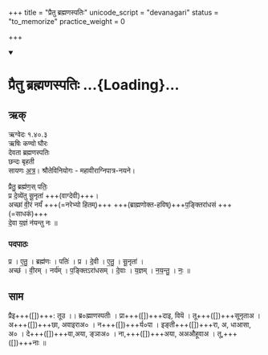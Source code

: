 +++
title = "प्रैतु ब्रह्मणस्पतिः"
unicode_script = "devanagari"
status = "to_memorize"
practice_weight = 0

+++
<div class="js_include" includetitle="true" newlevelforh1="1" unfilled url="/vedAH_sAma/paravastu-sAma/devaH/lokAntaram/praitu-brahmaNas-patiH/">
<details open><summary><h1>प्रैतु ब्रह्मणस्पतिः ...{Loading}...</h1></summary>

## ऋक्
ऋग्वेदः  १.४०.३  
ऋषिः  कण्वो घौरः  
देवता  ब्रह्मणस्पतिः  
छन्दः  बृहती  
सायणः [अत्र](http://rigveda.sanatana.in/describe/rikMandala/001.040.003)।
श्रौतेविनियोगः - महावीराग्निपात्र-नयने।

प्रैतु॒ ब्रह्म॑ण॒स् पतिः॒  
प्र दे॒व्ये॑तु सू॒नृता॑  +++(वाग्देवी)+++।  
अच्छा॑ वी॒रं नर्यं॑ +++(=नरेभ्यो हितम्)+++ +++(ब्राह्मणोक्त-हविष्)+++प॒ङ्क्तिरा॑धसं +++(=साधकं)+++  
दे॒वा य॒ज्ञं न॑यन्तु नः ॥

### पदपाठः
प्र । ए॒तु॒ । ब्रह्म॑णः । पतिः॑ । प्र । दे॒वी । ए॒तु॒ । सू॒नृता॑ ।  
अच्छ॑ । वी॒रम् । नर्य॑म् । प॒ङ्क्तिऽरा॑धसम् । दे॒वाः । य॒ज्ञम् । न॒य॒न्तु॒ । नः॒ ॥

## साम
<div caption="रामानुजार्यः 1974 " class="audioEmbed" src="https://archive.org/download/jaiminIya-sAma-gAna-paravastu-tradition-rAmAnuja/praitu-brahmaNas-patiH.mp3"></div>
<div caption="गोपालार्यः 2015  " class="audioEmbed" src="https://archive.org/download/jaiminIya-sAma-gAna-paravastu-tradition-gopAla-2015/praitu-brahmaNas-patiH.mp3"></div>
प्रैइ+++([])+++:  तूउ ।।  ब्र०ह्माणस्पतीः ।  
प्रा+++([])+++दाइ, वियॆ । तू+++([])+++सूनृताअ ।  
अ+++([])+++छा, अवाइराअ०  ।  
न+++([])+++र्य०पा । इङ्ती+++([])+++रा, अ, धाआसा, अ० ।  
दे+++([])+++वा,अया, ङ्ञाअ० ।  
ना,+++([])+++अया, अअऔहूवाअ । तू,+++([])+++नाः ॥
</details>
</div>